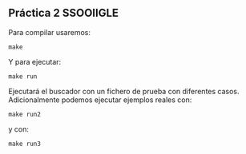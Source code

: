 ## Práctica 2 SSOOIIGLE

Para compilar usaremos:

```
make
```

Y para ejecutar:

```
make run
```
Ejecutará el buscador con un fichero de prueba con diferentes casos. 
Adicionalmente podemos ejecutar ejemplos reales con:

```
make run2
```
y con:


```
make run3
```

